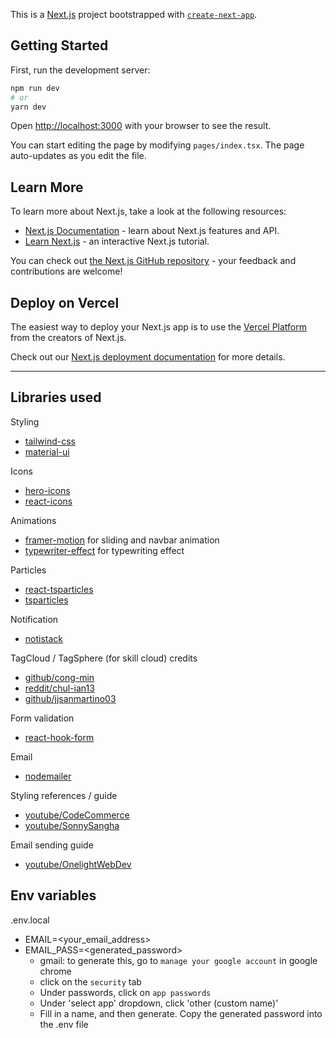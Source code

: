 This is a [Next.js](https://nextjs.org/) project bootstrapped with [`create-next-app`](https://github.com/vercel/next.js/tree/canary/packages/create-next-app).

## Getting Started

First, run the development server:

```bash
npm run dev
# or
yarn dev
```

Open [http://localhost:3000](http://localhost:3000) with your browser to see the result.

You can start editing the page by modifying `pages/index.tsx`. The page auto-updates as you edit the file.

<!-- [API routes](https://nextjs.org/docs/api-routes/introduction) can be accessed on [http://localhost:3000/api/hello](http://localhost:3000/api/hello). This endpoint can be edited in `pages/api/hello.ts`.

The `pages/api` directory is mapped to `/api/*`. Files in this directory are treated as [API routes](https://nextjs.org/docs/api-routes/introduction) instead of React pages. -->

## Learn More

To learn more about Next.js, take a look at the following resources:

- [Next.js Documentation](https://nextjs.org/docs) - learn about Next.js features and API.
- [Learn Next.js](https://nextjs.org/learn) - an interactive Next.js tutorial.

You can check out [the Next.js GitHub repository](https://github.com/vercel/next.js/) - your feedback and contributions are welcome!

## Deploy on Vercel

The easiest way to deploy your Next.js app is to use the [Vercel Platform](https://vercel.com/new?utm_medium=default-template&filter=next.js&utm_source=create-next-app&utm_campaign=create-next-app-readme) from the creators of Next.js.

Check out our [Next.js deployment documentation](https://nextjs.org/docs/deployment) for more details.

---

## Libraries used

Styling
- [tailwind-css](https://tailwindcss.com/)
- [material-ui](https://mui.com/)

Icons
- [hero-icons](https://heroicons.com/)
- [react-icons](https://react-icons.github.io/react-icons/)

Animations
- [framer-motion](https://www.framer.com/motion/) for sliding and navbar animation
- [typewriter-effect](/https://www.npmjs.com/package/typewriter-effect) for typewriting effect

Particles
- [react-tsparticles](https://www.npmjs.com/package/react-tsparticles)
- [tsparticles](https://www.npmjs.com/package/tsparticles)

Notification
- [notistack](https://notistack.com/getting-started)

TagCloud / TagSphere (for skill cloud) credits
- [github/cong-min](https://github.com/cong-min/TagCloud)
- [reddit/chul-ian13](https://www.reddit.com/r/reactjs/comments/lfqe5o/comment/gzcyzgk/)
- [github/jjsanmartino03](https://github.com/jjsanmartino03/react-tag-sphere/blob/main/src/index.tsx)

Form validation
- [react-hook-form](https://react-hook-form.com/)

Email
- [nodemailer](https://nodemailer.com/about/)

Styling references / guide
- [youtube/CodeCommerce](https://www.youtube.com/watch?v=CMx51wpd7g4&ab_channel=CodeCommerce)
- [youtube/SonnySangha](https://www.youtube.com/watch?v=urgi2iz9P6U&t=274s&ab_channel=SonnySangha)

Email sending guide
- [youtube/OnelightWebDev](https://www.youtube.com/watch?v=t2LvPXHLrek&ab_channel=OnelightWebDev)

## Env variables
.env.local
- EMAIL=<your_email_address>
- EMAIL_PASS=<generated_password>
  - gmail: to generate this, go to `manage your google account` in google chrome
  - click on the `security` tab
  - Under passwords, click on `app passwords`
  - Under 'select app' dropdown, click 'other (custom name)'
  - Fill in a name, and then generate. Copy the generated password into the .env file
